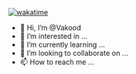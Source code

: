[![wakatime](https://wakatime.com/badge/user/018cdfc6-4a5a-4143-85ca-be7fd26c5859.svg)](https://wakatime.com/@018cdfc6-4a5a-4143-85ca-be7fd26c5859)

- 👋 Hi, I’m @Vakood
- 👀 I’m interested in ...
- 🌱 I’m currently learning ...
- 💞️ I’m looking to collaborate on ...
- 📫 How to reach me ...
